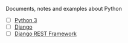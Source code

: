 Documents, notes and examples about Python 

- [ ] [Python 3](./python3/README.md)
- [ ] [Django](./django/README.md)
- [ ] [Django REST Framework](./djangorest/README.md)
